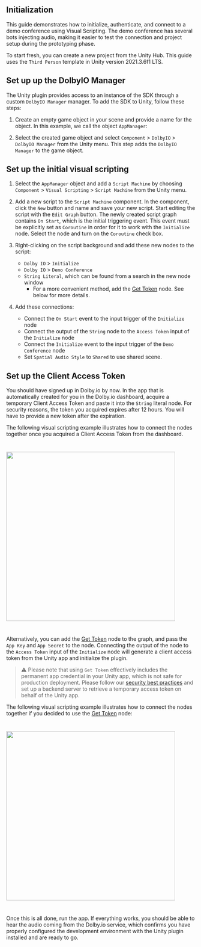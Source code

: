 ## Initialization

This guide demonstrates how to initialize, authenticate, and connect to a demo conference using Visual Scripting. The demo conference has several bots injecting audio, making it easier to test the connection and project setup during the prototyping phase. 

To start fresh, you can create a new project from the Unity Hub. This guide uses the `Third Person` template in Unity version 2021.3.6f1 LTS. 

## Set up up the DolbyIO Manager
The Unity plugin provides access to an instance of the SDK through a custom `DolbyIO Manager` manager.
To add the SDK to Unity, follow these steps:

1. Create an empty game object in your scene and provide a name for the object. In this example, we call the object `AppManager`:

2. Select the created game object and select `Component` > `DolbyIO` > `DolbyIO Manager` from the Unity menu. This step adds the `DolbyIO Manager` to the game object.

## Set up the initial visual scripting
1. Select the `AppManager` object and add a `Script Machine` by choosing `Component` > `Visual Scripting` > `Script Machine` from the Unity menu.

2. Add a new script to the `Script Machine` component. In the component, click the `New` button and name and save your new script. Start editing the script with the `Edit Graph` button.
    The newly created script graph contains `On Start`, which is the initial triggering event. This event must be explicitly set as `Coroutine` in order for it to work with the `Initialize` node. Select the node and turn on the `Coroutine` check box.

3. Right-clicking on the script background and add these new nodes to the script:
    * `Dolby IO` > `Initialize`
    * `Dolby IO` > `Demo Conference`
    * `String Literal`, which can be found from a search in the new node window
        * For a more convenient method, add the [Get Token](../nodes.md#get-token) node. See below for more details.

4. Add these connections:
    * Connect the `On Start` event to the input trigger of the `Initialize` node
    * Connect the output of the `String` node to the `Access Token` input of the `Initialize` node
    * Connect the `Initialize` event to the input trigger of the `Demo Conference` node
    * Set `Spatial Audio Style` to `Shared` to use shared scene. 

## Set up the Client Access Token
You should have signed up in Dolby.io by now. In the app that is automatically created for you in the Dolby.io dashboard, acquire a temporary Client Access Token and paste it into the `String` literal node. For security reasons, the token you acquired expires after 12 hours. You will have to provide a new token after the expiration.

The following visual scripting example illustrates how to connect the nodes together once you acquired a Client Access Token from the dashboard.
<div style="text-align:left">
    <img style="padding:25px 0" src="~/images/samples/demo/string-token-initialize.png" width="450px">
</div>

Alternatively, you can add the [Get Token](../nodes.md#get-token) node to the graph, and pass the `App Key` and `App Secret` to the node. Connecting the output of the node to the `Access Token` input of the `Initialize` node will generate a client access token from the Unity app and initialize the plugin.

> ⚠️ Please note that using `Get Token` effectively includes the permanent app credential in your Unity app, which is not safe for production deployment. Please follow our [security best practices](https://docs.dolby.io/communications-apis/docs/guides-client-authentication) and set up a backend server to retrieve a temporary access token on behalf of the Unity app. 

The following visual scripting example illustrates how to connect the nodes together if you decided to use the [Get Token](../nodes.md#get-token) node:
<div style="text-align:left">
    <img style="padding:25px 0" src="~/images/samples/demo/get-token-initialize.png" width="450px">
</div>

Once this is all done, run the app. If everything works, you should be able to hear the audio coming from the Dolby.io service, which confirms you have properly configured the development environment with the Unity plugin installed and are ready to go. 
